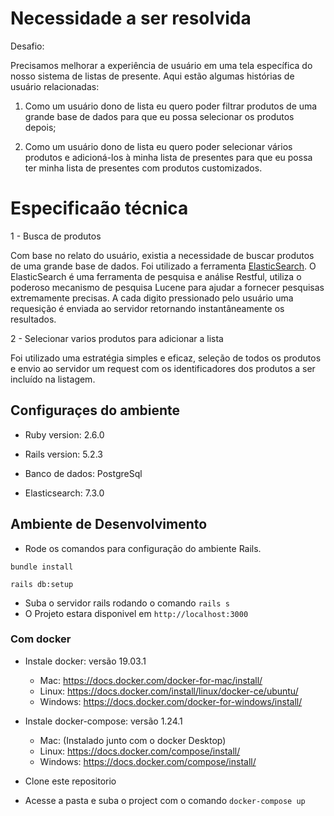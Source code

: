 
# Necessidade a ser resolvida
Desafio:

Precisamos melhorar a experiência de usuário em uma tela específica do nosso sistema de listas de presente. Aqui estão algumas histórias de usuário relacionadas:

1. Como um usuário dono de lista eu quero poder filtrar produtos de uma grande base de dados para que eu possa selecionar os produtos depois;

2. Como um usuário dono de lista eu quero poder selecionar vários produtos e adicioná-los à minha lista de presentes para que eu possa ter minha lista de presentes com produtos customizados.

# Especificaão técnica

1 - Busca de produtos

Com base no relato do usuário, existia a necessidade de buscar produtos de uma grande base de dados. Foi utilizado a ferramenta [ElasticSearch](https://www.elastic.co/pt/products/elasticsearch).
O ElasticSearch é uma ferramenta de pesquisa e análise Restful, utiliza o poderoso mecanismo de pesquisa Lucene para ajudar a fornecer pesquisas extremamente precisas.
A cada digito pressionado pelo usuário uma requesição é enviada ao servidor retornando instantâneamente os resultados.

2 - Selecionar varios produtos para adicionar a lista

Foi utilizado uma estratégia simples e eficaz, seleção de todos os produtos e envio ao servidor um request com os identificadores dos produtos a ser incluído na listagem.

## Configuraçes do ambiente

* Ruby version: 2.6.0

* Rails version: 5.2.3

* Banco de dados: PostgreSql

* Elasticsearch: 7.3.0

## Ambiente de Desenvolvimento

* Rode os comandos para configuração do ambiente Rails.

 `bundle install`

`rails db:setup`
* Suba o servidor rails rodando o comando  `rails s`
* O Projeto estara disponivel em `http://localhost:3000`


### Com docker
* Instale docker: versão 19.03.1
     - Mac: 
        https://docs.docker.com/docker-for-mac/install/
     - Linux:
        https://docs.docker.com/install/linux/docker-ce/ubuntu/
     - Windows:
        https://docs.docker.com/docker-for-windows/install/

* Instale docker-compose: versão 1.24.1
    - Mac: 
        (Instalado junto com o docker Desktop)
     - Linux:
        https://docs.docker.com/compose/install/
     - Windows:
        https://docs.docker.com/compose/install/

* Clone este repositorio
* Acesse a pasta e suba o project com o comando `docker-compose up`


